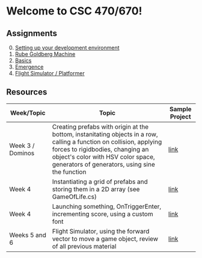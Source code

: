 # Welcome to CSC 470/670!

## Assignments
0. [Setting up your development environment](assignments/setup.md)
1. [Rube Goldberg Machine](assignments/01_machine.md)
1. [Basics](assignments/02_basics.md)
1. [Emergence](assignments/03_emergence.md)
1. [Flight Simulator / Platformer](assignments/04_flight.md)

## Resources
Week/Topic | Topic | Sample Project
---------------- | ----- | -----
Week 3 / Dominos | Creating prefabs with origin at the bottom, instanitating objects in a row, calling a function on collision, applying forces to rigidbodies, changing an object's color with HSV color space, generators of generators, using sine the function | [link](examples/Dominos/Assets)
Week 4 | Instantiating a grid of prefabs and storing them in a 2D array (see GameOfLife.cs) | [link](examples/emergence/Assets)
Week 4 | Launching something, OnTriggerEnter, incrementing score, using a custom font | [link](examples/Basics-2/Assets)
Weeks 5 and 6 | Flight Simulator, using the forward vector to move a game object, review of all previous material | [link](examples/flight/Assets)